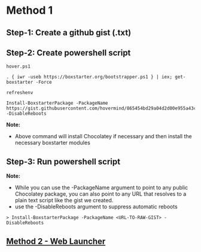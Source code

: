 # Method 1
## Step-1: Create a github gist (.txt)

## Step-2: Create powershell script
`hover.ps1`
```
. { iwr -useb https://boxstarter.org/bootstrapper.ps1 } | iex; get-boxstarter -Force

refreshenv

Install-BoxstarterPackage -PackageName https://gist.githubusercontent.com/hovermind/865454bd29a04d2d00e955a43cb123b7/raw/c28d7c38cc0c09864e4841170dc28befcea9a7c9/hover.txt -DisableReboots
```

**Note:**
- Above command will install Chocolatey if necessary and then install the necessary boxstarter modules

## Step-3: Run powershell script

**Note:**
- While you can use the -PackageName argument to point to any public Chocolatey package, you can also point to any URL that resolves to a plain text script like the gist we created.
- use the -DisableReboots argument to suppress automatic reboots
```
> Install-BoxstarterPackage -PackageName <URL-TO-RAW-GIST> -DisableReboots
```

## [Method 2 - Web Launcher](https://github.com/hovermind/dev-env/blob/master/docs/doc-md/boxstarter-web-launcher.md)
